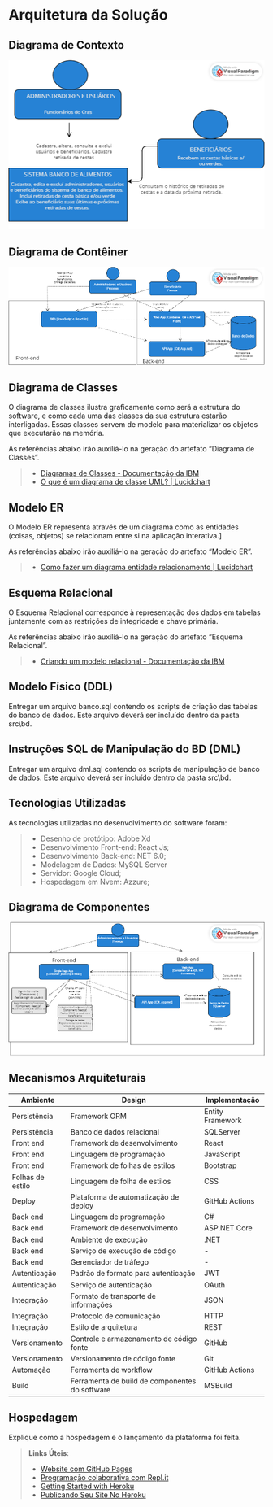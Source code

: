 # Arquitetura da Solução

## Diagrama de Contexto

<img src=https://github.com/ICEI-PUC-Minas-PMV-SInt/PMV-SINT-2023-1-E4-PROJ-DIST-T1-Time3-Proj-BancoAlimento/blob/main/docs/img/diagramacontexto.png/>

## Diagrama de Contêiner

<img src=https://github.com/ICEI-PUC-Minas-PMV-SInt/PMV-SINT-2023-1-E4-PROJ-DIST-T1-Time3-Proj-BancoAlimento/blob/main/docs/img/diagramaconteiner1.png/>


## Diagrama de Classes

O diagrama de classes ilustra graficamente como será a estrutura do software, e como cada uma das classes da sua estrutura estarão interligadas. Essas classes servem de modelo para materializar os objetos que executarão na memória.

As referências abaixo irão auxiliá-lo na geração do artefato “Diagrama de Classes”.

> - [Diagramas de Classes - Documentação da IBM](https://www.ibm.com/docs/pt-br/rational-soft-arch/9.6.1?topic=diagrams-class)
> - [O que é um diagrama de classe UML? | Lucidchart](https://www.lucidchart.com/pages/pt/o-que-e-diagrama-de-classe-uml)

## Modelo ER

O Modelo ER representa através de um diagrama como as entidades (coisas, objetos) se relacionam entre si na aplicação interativa.]

As referências abaixo irão auxiliá-lo na geração do artefato “Modelo ER”.

> - [Como fazer um diagrama entidade relacionamento | Lucidchart](https://www.lucidchart.com/pages/pt/como-fazer-um-diagrama-entidade-relacionamento)

## Esquema Relacional

O Esquema Relacional corresponde à representação dos dados em tabelas juntamente com as restrições de integridade e chave primária.
 
As referências abaixo irão auxiliá-lo na geração do artefato “Esquema Relacional”.

> - [Criando um modelo relacional - Documentação da IBM](https://www.ibm.com/docs/pt-br/cognos-analytics/10.2.2?topic=designer-creating-relational-model)

## Modelo Físico (DDL)

Entregar um arquivo banco.sql contendo os scripts de criação das tabelas do banco de dados. Este arquivo deverá ser incluído dentro da pasta src\bd.

## Instruções SQL de Manipulação do BD (DML)

Entregar um arquivo dml.sql contendo os scripts de manipulação de banco de dados. Este arquivo deverá ser incluído dentro da pasta src\bd.

## Tecnologias Utilizadas

As tecnologias utilizadas no desenvolvimento do software foram:

> - Desenho de protótipo: Adobe Xd
> - Desenvolvimento Front-end: React Js; 
> - Desenvolvimento Back-end:.NET 6.0;
> - Modelagem de Dados: MySQL Server 
> - Servidor: Google Cloud;
> - Hospedagem em Nvem: Azzure;

## Diagrama de Componentes

<img src=https://github.com/ICEI-PUC-Minas-PMV-SInt/PMV-SINT-2023-1-E4-PROJ-DIST-T1-Time3-Proj-BancoAlimento/blob/main/docs/img/diagramaComponente.png/>



## Mecanismos Arquiteturais

|Ambiente | Design  | Implementação |
|------|-----------------------------------------|----|
|Persistência| Framework ORM | Entity Framework | 
|Persistência| Banco de dados relacional | SQLServer |
|Front end| Framework de desenvolvimento | React |
|Front end| Linguagem de programação | JavaScript |
|Front end| Framework de folhas de estilos | Bootstrap |
|Folhas de estilo| Linguagem de folha de estilos | CSS |
|Deploy| Plataforma de automatização de deploy | GitHub Actions |
|Back end| Linguagem de programação | C# |
|Back end| Framework de desenvolvimento | ASP.NET Core |
|Back end| Ambiente de execução | .NET |
|Back end| Serviço de execução de código | - |
|Back end| Gerenciador de tráfego | - |
|Autenticação| Padrão de formato para autenticação | JWT |
|Autenticação| Serviço de autenticação | OAuth |
|Integração| Formato de transporte de informações | JSON |
|Integração| Protocolo de comunicação | HTTP |
|Integração| Estilo de arquitetura | REST |
|Versionamento| Controle e armazenamento de código fonte | GitHub |
|Versionamento| Versionamento de código fonte | Git |
|Automação| Ferramenta de workflow | GitHub Actions |
|Build| Ferramenta de build de componentes do software | MSBuild |

## Hospedagem

Explique como a hospedagem e o lançamento da plataforma foi feita.

> **Links Úteis**:
>
> - [Website com GitHub Pages](https://pages.github.com/)
> - [Programação colaborativa com Repl.it](https://repl.it/)
> - [Getting Started with Heroku](https://devcenter.heroku.com/start)
> - [Publicando Seu Site No Heroku](http://pythonclub.com.br/publicando-seu-hello-world-no-heroku.html)
